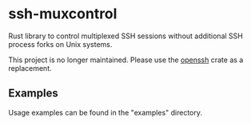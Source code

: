 # ssh-muxcontrol

Rust library to control multiplexed SSH sessions without additional
SSH process forks on Unix systems.

This project is no longer maintained. Please use the
[openssh](https://github.com/openssh-rust/openssh) crate as a replacement.

## Examples

Usage examples can be found in the "examples" directory.
